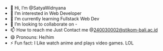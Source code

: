 - 👋 Hi, I’m @SatyaWidnyana
- 👀 I’m interested in Web Developer
- 🌱 I’m currently learning Fullstack Web Dev
- 💞️ I’m looking to collaborate on -
- 📫 How to reach me Just Contact me @240030002@stikom-bali.ac.id
- 😄 Pronouns: He/him
- ⚡ Fun fact: I Like watch anime and plays video games. LOL

<!---
SatyaWidnyana/SatyaWidnyana is a ✨ special ✨ repository because its `README.md` (this file) appears on your GitHub profile.
You can click the Preview link to take a look at your changes.
--->
